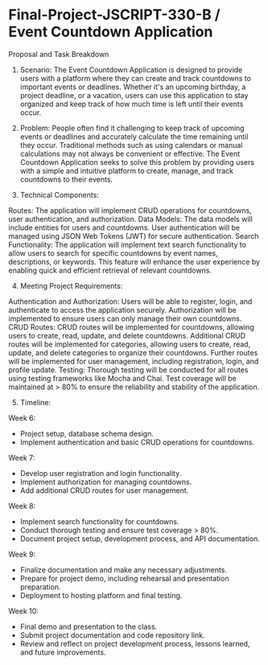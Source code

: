 # Final-Project-JSCRIPT-330-B / Event Countdown Application

Proposal and Task Breakdown
1. Scenario:
The Event Countdown Application is designed to provide users with a platform where they can create and track countdowns to important events or deadlines. Whether it's an upcoming birthday, a project deadline, or a vacation, users can use this application to stay organized and keep track of how much time is left until their events occur.

2. Problem:
People often find it challenging to keep track of upcoming events or deadlines and accurately calculate the time remaining until they occur. Traditional methods such as using calendars or manual calculations may not always be convenient or effective. The Event Countdown Application seeks to solve this problem by providing users with a simple and intuitive platform to create, manage, and track countdowns to their events.

3. Technical Components:

Routes: The application will implement CRUD operations for countdowns, user authentication, and authorization.
Data Models: The data models will include entities for users and countdowns. User authentication will be managed using JSON Web Tokens (JWT) for secure authentication.
Search Functionality: The application will implement text search functionality to allow users to search for specific countdowns by event names, descriptions, or keywords. This feature will enhance the user experience by enabling quick and efficient retrieval of relevant countdowns.

4. Meeting Project Requirements:

Authentication and Authorization:
Users will be able to register, login, and authenticate to access the application securely.
Authorization will be implemented to ensure users can only manage their own countdowns.
CRUD Routes:
CRUD routes will be implemented for countdowns, allowing users to create, read, update, and delete countdowns. Additional CRUD routes will be implemented for categories, allowing users to create, read, update, and delete categories to organize their countdowns. Further routes will be implemented for user management, including registration, login, and profile update. 
Testing:
Thorough testing will be conducted for all routes using testing frameworks like Mocha and Chai.
Test coverage will be maintained at > 80% to ensure the reliability and stability of the application.

5. Timeline:

Week 6:
- Project setup, database schema design.
- Implement authentication and basic CRUD operations for countdowns.

Week 7:
- Develop user registration and login functionality.
- Implement authorization for managing countdowns.
- Add additional CRUD routes for user management.

Week 8:
- Implement search functionality for countdowns.
- Conduct thorough testing and ensure test coverage > 80%.
- Document project setup, development process, and API documentation.

Week 9:
- Finalize documentation and make any necessary adjustments.
- Prepare for project demo, including rehearsal and presentation preparation.
- Deployment to hosting platform and final testing.

Week 10:
- Final demo and presentation to the class.
- Submit project documentation and code repository link.
- Review and reflect on project development process, lessons learned, and future improvements.
